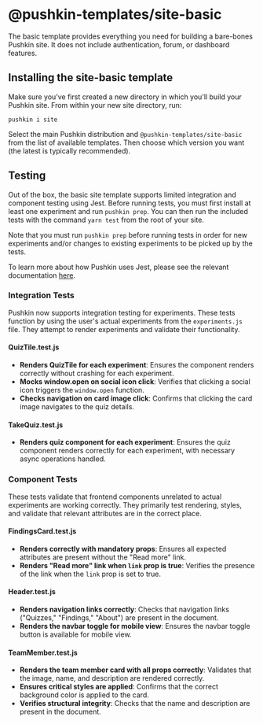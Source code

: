 # @pushkin-templates/site-basic

The basic template provides everything you need for building a bare-bones Pushkin site. It does not include authentication, forum, or dashboard features.

## Installing the site-basic template

Make sure you've first created a new directory in which you'll build your Pushkin site. From within your new site directory, run:

```
pushkin i site
```

Select the main Pushkin distribution and `@pushkin-templates/site-basic` from the list of available templates. Then choose which version you want (the latest is typically recommended).

## Testing

Out of the box, the basic site template supports limited integration and component testing using Jest. Before running tests, you must first install at least one experiment and run `pushkin prep`. You can then run the included tests with the command `yarn test` from the root of your site.

 Note that you must run `pushkin prep` before running tests in order for new experiments and/or changes to existing experiments to be picked up by the tests.

To learn more about how Pushkin uses Jest, please see the relevant documentation [here](../developers/testing.md).

### Integration Tests 

Pushkin now supports integration testing for experiments. These tests function by using the user's actual experiments from the `experiments.js` file. They attempt to render experiments and validate their functionality. 

#### QuizTile.test.js
- **Renders QuizTile for each experiment**: Ensures the component renders correctly without crashing for each experiment.
- **Mocks window.open on social icon click**: Verifies that clicking a social icon triggers the `window.open` function.
- **Checks navigation on card image click**: Confirms that clicking the card image navigates to the quiz details.

#### TakeQuiz.test.js
- **Renders quiz component for each experiment**: Ensures the quiz component renders correctly for each experiment, with necessary async operations handled.

### Component Tests

These tests validate that frontend components unrelated to actual experiments are working correctly. They primarily test rendering, styles, and validate that relevant attributes are in the correct place. 

#### FindingsCard.test.js
- **Renders correctly with mandatory props**: Ensures all expected attributes are present without the "Read more" link.
- **Renders "Read more" link when `link` prop is true**: Verifies the presence of the link when the `link` prop is set to true.

#### Header.test.js
- **Renders navigation links correctly**: Checks that navigation links ("Quizzes," "Findings," "About") are present in the document.
- **Renders the navbar toggle for mobile view**: Ensures the navbar toggle button is available for mobile view.

#### TeamMember.test.js
- **Renders the team member card with all props correctly**: Validates that the image, name, and description are rendered correctly.
- **Ensures critical styles are applied**: Confirms that the correct background color is applied to the card.
- **Verifies structural integrity**: Checks that the name and description are present in the document.
